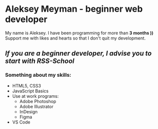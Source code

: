 # Aleksey Meyman - beginner web developer

  My name is Aleksey. I have been programming for more than **3 months ))**
  Support me with likes and hearts so that I don't quit my development.

## *If you are a beginner developer, I advise you to start with RSS-School*

### Something about my skills:
- HTML5, CSS3
- JavaScript Basics
- Use at work programs:
  + Adobe Photoshop
  + Adobe Illustrator
  + InDesign
  + Figma
- VS Code